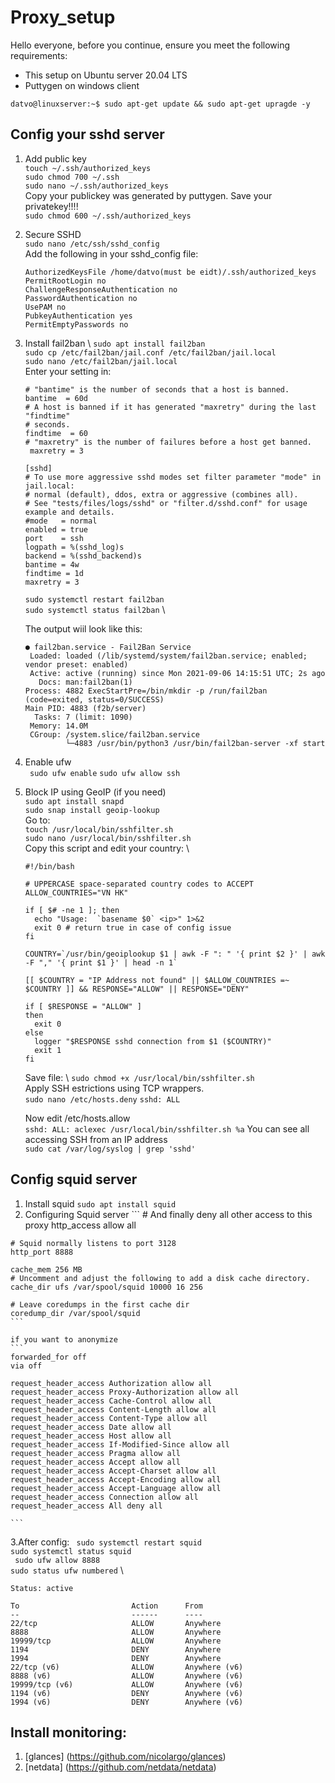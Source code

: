 # Proxy_setup
Hello everyone, before you continue, ensure you meet the following requirements:
* This setup on Ubuntu server 20.04 LTS
* Puttygen on windows client

`datvo@linuxserver:~$ sudo apt-get update && sudo apt-get upragde -y`

## Config your sshd server

1. Add public key \
  `touch ~/.ssh/authorized_keys` \
  `sudo chmod 700 ~/.ssh` \
  `sudo nano ~/.ssh/authorized_keys ` \
  Copy your publickey was generated by puttygen. Save your privatekey!!!! \
  `sudo chmod 600 ~/.ssh/authorized_keys`

2. Secure SSHD \
  `sudo nano /etc/ssh/sshd_config` \
  Add the following in your sshd_config file: 

    ```
    AuthorizedKeysFile /home/datvo(must be eidt)/.ssh/authorized_keys 
    PermitRootLogin no 
    ChallengeResponseAuthentication no 
    PasswordAuthentication no 
    UsePAM no 
    PubkeyAuthentication yes 
    PermitEmptyPasswords no
    ```

3. Install fail2ban \ 
    `sudo apt install fail2ban` \
    `sudo cp /etc/fail2ban/jail.conf /etc/fail2ban/jail.local` \
    `sudo nano /etc/fail2ban/jail.local`  \
    Enter your setting in:
    ```
    # "bantime" is the number of seconds that a host is banned.  
    bantime  = 60d 
    # A host is banned if it has generated "maxretry" during the last "findtime" 
    # seconds. 
    findtime  = 60 
    # "maxretry" is the number of failures before a host get banned. 
     maxretry = 3 
    ```
    ```
    [sshd] 
    # To use more aggressive sshd modes set filter parameter "mode" in jail.local: 
    # normal (default), ddos, extra or aggressive (combines all). 
    # See "tests/files/logs/sshd" or "filter.d/sshd.conf" for usage example and details. 
    #mode   = normal 
    enabled = true 
    port    = ssh 
    logpath = %(sshd_log)s 
    backend = %(sshd_backend)s 
    bantime = 4w 
    findtime = 1d 
    maxretry = 3
    ```
    
    `sudo systemctl restart fail2ban` \
    `sudo systemctl status fail2ban` \
    
    The output wiil look like this: 
    ```
    ● fail2ban.service - Fail2Ban Service
     Loaded: loaded (/lib/systemd/system/fail2ban.service; enabled; vendor preset: enabled)
     Active: active (running) since Mon 2021-09-06 14:15:51 UTC; 2s ago
       Docs: man:fail2ban(1)
    Process: 4882 ExecStartPre=/bin/mkdir -p /run/fail2ban (code=exited, status=0/SUCCESS)
   Main PID: 4883 (f2b/server)
      Tasks: 7 (limit: 1090)
     Memory: 14.0M
     CGroup: /system.slice/fail2ban.service
             └─4883 /usr/bin/python3 /usr/bin/fail2ban-server -xf start
    ```
4. Enable ufw \
    ` sudo ufw enable`
    `sudo ufw allow ssh`  
6. Block IP using GeoIP (if you need) \
    `sudo apt install snapd` \
    `sudo snap install geoip-lookup` \
    Go to: \
    `touch /usr/local/bin/sshfilter.sh` \
    `sudo nano /usr/local/bin/sshfilter.sh` \
    Copy this script and edit your country: \ 
    
    ```
    #!/bin/bash

    # UPPERCASE space-separated country codes to ACCEPT
    ALLOW_COUNTRIES="VN HK"

    if [ $# -ne 1 ]; then
      echo "Usage:  `basename $0` <ip>" 1>&2
      exit 0 # return true in case of config issue
    fi

    COUNTRY=`/usr/bin/geoiplookup $1 | awk -F ": " '{ print $2 }' | awk -F "," '{ print $1 }' | head -n 1`

    [[ $COUNTRY = "IP Address not found" || $ALLOW_COUNTRIES =~ $COUNTRY ]] && RESPONSE="ALLOW" || RESPONSE="DENY"

    if [ $RESPONSE = "ALLOW" ]
    then
      exit 0
    else
      logger "$RESPONSE sshd connection from $1 ($COUNTRY)"
      exit 1
    fi

    ```
    Save file: \ 
    `sudo chmod +x /usr/local/bin/sshfilter.sh` \
    Apply SSH estrictions using TCP wrappers. \
    `sudo nano /etc/hosts.deny`
    `sshd: ALL`

    Now edit /etc/hosts.allow \
    `sshd: ALL: aclexec /usr/local/bin/sshfilter.sh %a`
    You can see all accessing SSH from an IP address \
    `sudo cat /var/log/syslog | grep 'sshd'`

  ## Config squid server
  1. Install squid
    `sudo apt install squid`
  2. Configuring Squid server
    ```
    # And finally deny all other access to this proxy
    http_access allow all

    # Squid normally listens to port 3128
    http_port 8888

    cache_mem 256 MB
    # Uncomment and adjust the following to add a disk cache directory.
    cache_dir ufs /var/spool/squid 10000 16 256

    # Leave coredumps in the first cache dir
    coredump_dir /var/spool/squid
    ```

    if you want to anonymize 
    ```
    forwarded_for off
    via off

    request_header_access Authorization allow all
    request_header_access Proxy-Authorization allow all
    request_header_access Cache-Control allow all
    request_header_access Content-Length allow all
    request_header_access Content-Type allow all
    request_header_access Date allow all
    request_header_access Host allow all
    request_header_access If-Modified-Since allow all
    request_header_access Pragma allow all
    request_header_access Accept allow all
    request_header_access Accept-Charset allow all
    request_header_access Accept-Encoding allow all
    request_header_access Accept-Language allow all
    request_header_access Connection allow all
    request_header_access All deny all

    ```
3.After config: 
  ` sudo systemctl restart squid` \
  ` sudo systemctl status squid ` \
  ` sudo ufw allow 8888` \
  `sudo status ufw numbered` \
  ```
  Status: active

  To                         Action      From
  --                         ------      ----
  22/tcp                     ALLOW       Anywhere
  8888                       ALLOW       Anywhere
  19999/tcp                  ALLOW       Anywhere
  1194                       DENY        Anywhere
  1994                       DENY        Anywhere
  22/tcp (v6)                ALLOW       Anywhere (v6)
  8888 (v6)                  ALLOW       Anywhere (v6)
  19999/tcp (v6)             ALLOW       Anywhere (v6)
  1194 (v6)                  DENY        Anywhere (v6)
  1994 (v6)                  DENY        Anywhere (v6)

  ```
## Install monitoring:
1. [glances] (https://github.com/nicolargo/glances)
2. [netdata] (https://github.com/netdata/netdata)
  
  
  
  
  
  
  

